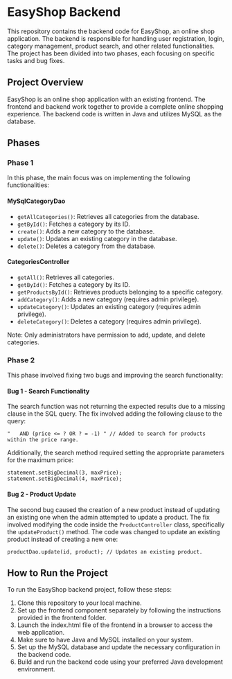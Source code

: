 # EasyShop Backend

This repository contains the backend code for EasyShop, an online shop application. The backend is responsible for handling user registration, login, category management, product search, and other related functionalities. The project has been divided into two phases, each focusing on specific tasks and bug fixes.

## Project Overview

EasyShop is an online shop application with an existing frontend. The frontend and backend work together to provide a complete online shopping experience. The backend code is written in Java and utilizes MySQL as the database.

## Phases

### Phase 1

In this phase, the main focus was on implementing the following functionalities:

#### MySqlCategoryDao

- `getAllCategories()`: Retrieves all categories from the database.
- `getById()`: Fetches a category by its ID.
- `create()`: Adds a new category to the database.
- `update()`: Updates an existing category in the database.
- `delete()`: Deletes a category from the database.

#### CategoriesController

- `getAll()`: Retrieves all categories.
- `getById()`: Fetches a category by its ID.
- `getProductsById()`: Retrieves products belonging to a specific category.
- `addCategory()`: Adds a new category (requires admin privilege).
- `updateCategory()`: Updates an existing category (requires admin privilege).
- `deleteCategory()`: Deletes a category (requires admin privilege).

Note: Only administrators have permission to add, update, and delete categories.

### Phase 2

This phase involved fixing two bugs and improving the search functionality:

#### Bug 1 - Search Functionality

The search function was not returning the expected results due to a missing clause in the SQL query. The fix involved adding the following clause to the query:

```
"   AND (price <= ? OR ? = -1) " // Added to search for products within the price range.
```

Additionally, the search method required setting the appropriate parameters for the maximum price:

```
statement.setBigDecimal(3, maxPrice);
statement.setBigDecimal(4, maxPrice);
```

#### Bug 2 - Product Update

The second bug caused the creation of a new product instead of updating an existing one when the admin attempted to update a product. The fix involved modifying the code inside the `ProductController` class, specifically the `updateProduct()` method. The code was changed to update an existing product instead of creating a new one:

```
productDao.update(id, product); // Updates an existing product.
```

## How to Run the Project

To run the EasyShop backend project, follow these steps:

1. Clone this repository to your local machine.
2. Set up the frontend component separately by following the instructions provided in the frontend folder.
3. Launch the index.html file of the frontend in a browser to access the web application.
4. Make sure to have Java and MySQL installed on your system.
5. Set up the MySQL database and update the necessary configuration in the backend code.
6. Build and run the backend code using your preferred Java development environment.

